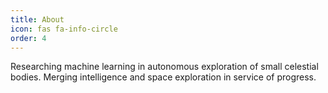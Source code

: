 ```yaml
---
title: About
icon: fas fa-info-circle
order: 4
---
```


Researching machine learning in autonomous exploration of small celestial bodies.
Merging intelligence and space exploration in service of progress.

